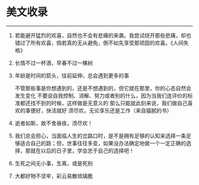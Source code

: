 # 美文收录


---

<!-- more -->



1. 若能避开猛烈的欢喜，自然也不会有悲痛的来袭。我尝试绕开那些悲痛，却也错过了所有欢喜，倘若真的无从避免，倒不如先享受那顽固的欢喜。《人间失格》

2. 长情不过一杯酒，早春不过一棵树

3. 年龄是时间的箭头，往前延伸，总会遇到更多的事
   
   不管那些事是你想遇到的，还是不想遇到的，但它就在那里，你的心态自然会发生变化
   不要说自我控制、消解、努力或者别的什么，因为当我们连评价的标准都还找不到的时候，这样做是无意义的
   那么只能就此刻来说，我们做自己喜欢的事便好，快活就好
   须尽欢，无论享乐还是工作（来自猫腻的书）

4. 逝者如斯，故不舍昼夜，须尽欢！

5. 我们总会担心，当面临人生的岔路口时，是不是拥有足够的认知来选择一条足够适合自己的路；但，世事往往多变，如果没办法确定地做一个一定正确的选择，那就在以后的日子里，学会忠于自己的选择吧！

6. 生死之间无小事，生离，或是死别

7. 大都好物不坚牢，彩云易散琉璃脆

